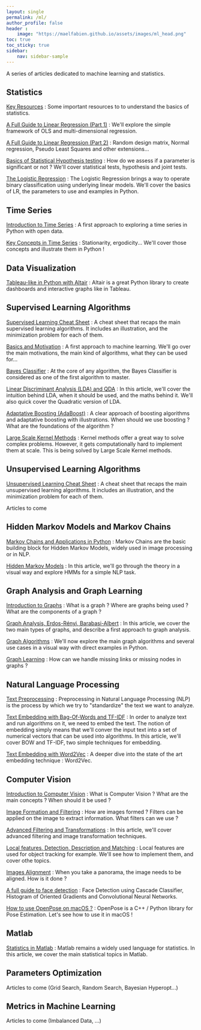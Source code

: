 ```yaml
---
layout: single
permalink: /ml/
author_profile: false
header :
    image: "https://maelfabien.github.io/assets/images/ml_head.png"
toc: true
toc_sticky: true
sidebar:
    nav: sidebar-sample
---
```


A series of articles dedicated to machine learning and statistics.

## Statistics

[Key Resources](https://maelfabien.github.io/statistics/resources/) : Some important resources to to understand the basics of statistics.

[A Full Guide to Linear Regression (Part 1)](https://maelfabien.github.io/statistics/linreg/) : We'll explore the simple framework of OLS and multi-dimensional regression.

[A Full Guide to Linear Regression (Part 2)](https://maelfabien.github.io/statistics/linreg2/) : Random design matrix, Normal regression, Pseudo Least Squares and other extensions...

[Basics of Statistical Hypothesis testing](https://maelfabien.github.io/statistics/Tests/) : How do we assess if a parameter is significant or not ? We'll cover statistical tests, hypothesis and joint tests.

[The Logistic Regression](https://maelfabien.github.io/statistics/linreg3/) : The Logistic Regression brings a way to operate binary classification using underlying linear models. We'll cover the basics of LR, the parameters to use and examples in Python.

## Time Series

[Introduction to Time Series](https://maelfabien.github.io/statistics/TimeSeries1/) : A first approach to exploring a time series in Python with open data.

[Key Concepts in Time Series](https://maelfabien.github.io/statistics/TimeSeries2/) : Stationarity, ergodicity... We'll cover those concepts and illustrate them in Python !

## Data Visualization

[Tableau-like in Python with Altair](https://maelfabien.github.io/machinelearning/Altair/) : Altair is a great Python library to create dashboards and interactive graphs like in Tableau.


## Supervised Learning Algorithms

[Supervised Learning Cheat Sheet](https://maelfabien.github.io/machinelearning/supervised/) : A cheat sheet that recaps the main supervised learning algorithms. It includes an illustration, and the minimization problem for each of them.

[Basics and Motivation](https://maelfabien.github.io/machinelearning/ml_base/) : A first approach to machine learning. We'll go over the main motivations, the main kind of algorithms, what they can be used for...

[Bayes Classifier](https://maelfabien.github.io/machinelearning/bayes/) : At the core of any algorithm, the Bayes Classifier is considered as one of the first algorithm to master.

[Linear Discriminant Analysis (LDA) and QDA](https://maelfabien.github.io/machinelearning/LDA/) : In this article, we'll cover the intuition behind LDA, when it should be used, and the maths behind it. We'll also quick cover the Quadratic version of LDA.

[Adaptative Boosting (AdaBoost)](https://maelfabien.github.io/machinelearning/adaboost/) : A clear approach of boosting algorithms and adaptative boosting with illustrations. When should we use boosting ? What are the foundations of the algorithm ?

[Large Scale Kernel Methods](https://maelfabien.github.io/machinelearning/largescale/) : Kernel methods offer a great way to solve complex problems. However, it gets computationally hard to implement them at scale. This is being solved by Large Scale Kernel methods.

## Unsupervised Learning Algorithms 

[Unsupervised Learning Cheat Sheet](https://maelfabien.github.io/machinelearning/unsupervised/) : A cheat sheet that recaps the main unsupervised learning algorithms. It includes an illustration, and the minimization problem for each of them.

Articles to come

## Hidden Markov Models and Markov Chains

[Markov Chains and Applications in Python](https://maelfabien.github.io/machinelearning/HMM_1/) : Markov Chains are the basic building block for Hidden Markov Models, widely used in image processing or in NLP.

[Hidden Markov Models](https://maelfabien.github.io/machinelearning/HMM_2/) : In this article, we'll go through the theory in a visual way and explore HMMs for a simple NLP task.

## Graph Analysis and Graph Learning

[Introduction to Graphs](https://maelfabien.github.io/machinelearning/graph_1/) : What is a graph ? Where are graphs being used ? What are the components of a graph ?

[Graph Analysis, Erdos-Rényi, Barabasi-Albert](https://maelfabien.github.io/machinelearning/graph_2/) : In this article, we cover the two main types of graphs, and describe a first approach to graph analysis. 

[Graph Algorithms](https://maelfabien.github.io/machinelearning/graph_3/) : We'll now explore the main graph algorithms and several use cases in a visual way with direct examples in Python. 

[Graph Learning](https://maelfabien.github.io/machinelearning/graph_4/) : How can we handle missing links or missing nodes in graphs ? 

## Natural Language Processing

[Text Preprocessing](https://maelfabien.github.io/machinelearning/NLP_1/) : Preprocessing in Natural Language Processing (NLP) is the process by which we try to "standardize" the text we want to analyze.

[Text Embedding with Bag-Of-Words and TF-IDF](https://maelfabien.github.io/machinelearning/NLP_2/) : In order to analyze text and run algorithms on it, we need to embed the text. The notion of embedding simply means that we'll conver the input text into a set of numerical vectors that can be used into algorithms. In this article, we'll cover BOW and TF-IDF, two simple techniques for embedding.

[Text Embedding with Word2Vec](https://maelfabien.github.io/machinelearning/NLP_3/) : A deeper dive into the state of the art embedding technique : Word2Vec.

## Computer Vision

[Introduction to Computer Vision](https://maelfabien.github.io/computervision/cv_1/) : What is Computer Vision ? What are the main concepts ? When should it be used ?

[Image Formation and Filtering](https://maelfabien.github.io/computervision/cv_2/) : How are images formed ? Filters can be applied on the image to extract information. What filters can we use ?

[Advanced Filtering and Transformations](https://maelfabien.github.io/computervision/cv_3/) : In this article, we'll cover advanced filtering and image transformation techniques.

[Local features, Detection, Description and Matching](https://maelfabien.github.io/computervision/cv_4/) : Local features are used for object tracking for example. We'll see how to implement them, and cover othe topics.

[Images Alignment](https://maelfabien.github.io/computervision/cv_5/) : When you take a panorama, the image needs to be aligned. How is it done ?

[A full guide to face detection](https://maelfabien.github.io/tutorials/face-detection/) : Face Detection using Cascade Classifier, Histogram of Oriented Gradients and Convolutional Neural Networks.

[How to use OpenPose on macOS ?](https://maelfabien.github.io/tutorials/open-pose/) : OpenPose is a C++ / Python library for Pose Estimation. Let's see how to use it in macOS !

## Matlab

[Statistics in Matlab](https://maelfabien.github.io/statistics/matlab/) : Matlab remains a widely used language for statistics. In this article, we cover the main statistical topics in Matlab.

## Parameters Optimization

Articles to come (Grid Search, Random Search, Bayesian Hyperopt...)

## Metrics in Machine Learning

Articles to come (Imbalanced Data, ...)

